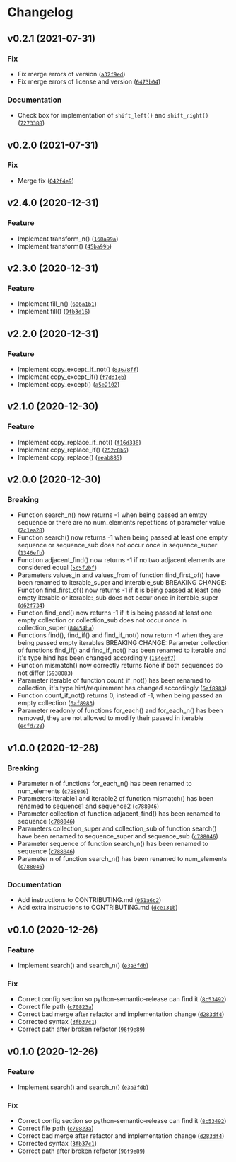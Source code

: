 # Changelog

<!--next-version-placeholder-->

## v0.2.1 (2021-07-31)
### Fix
* Fix merge errors of version ([`a32f9ed`](https://github.com/JonasMuehlmann/pyaoi/commit/a32f9edf6d6cba8594a6b7363215f944deea4149))
* Fix merge errors of license and version ([`6473b04`](https://github.com/JonasMuehlmann/pyaoi/commit/6473b04086f786ec587185d3c9aea1fe88e2aee5))

### Documentation
* Check box for implementation of `shift_left()` and `shift_right()` ([`7273388`](https://github.com/JonasMuehlmann/pyaoi/commit/7273388fa8a731eeda2cf4a6b8b1790fb4c35186))

## v0.2.0 (2021-07-31)
### Fix
* Merge fix ([`042f4e9`](https://github.com/JonasMuehlmann/pyaoi/commit/042f4e9e870dd76f9b592d193be5eeaf9f80255f))

## v2.4.0 (2020-12-31)
### Feature
* Implement transform_n() ([`168a99a`](https://github.com/JonasMuehlmann/pyaoi/commit/168a99a10291357be815c34ed37146f9733949f9))
* Implement transform() ([`45ba99b`](https://github.com/JonasMuehlmann/pyaoi/commit/45ba99b945926eee6491d3f07becced5d06c2ebe))

## v2.3.0 (2020-12-31)
### Feature
* Implement fill_n() ([`606a1b1`](https://github.com/JonasMuehlmann/pyaoi/commit/606a1b13ad3bb4fce0509ec128bc4057937898e8))
* Implement fill() ([`9fb3d16`](https://github.com/JonasMuehlmann/pyaoi/commit/9fb3d16c0669fe18de301c2a5a54213fcbc41dd2))

## v2.2.0 (2020-12-31)
### Feature
* Implement copy_except_if_not() ([`83678ff`](https://github.com/JonasMuehlmann/pyaoi/commit/83678ff784990693c5e0137624d3b7da36209aaf))
* Implement copy_except_if() ([`f7dd1eb`](https://github.com/JonasMuehlmann/pyaoi/commit/f7dd1eb0e710902ad7b5f7c6a07f3c4c55f1d16b))
* Implement copy_except() ([`a5e2102`](https://github.com/JonasMuehlmann/pyaoi/commit/a5e2102e2d83d60eb4fb4d4a2f3f5dcb78a51ef3))

## v2.1.0 (2020-12-30)
### Feature
* Implement copy_replace_if_not() ([`f16d338`](https://github.com/JonasMuehlmann/pyaoi/commit/f16d338e419ebeb52b149dd2cd72e425ac41727a))
* Implement copy_replace_if() ([`252c8b5`](https://github.com/JonasMuehlmann/pyaoi/commit/252c8b5db1aa83c5c343576b534018469fb457e2))
* Implement copy_replace() ([`eeab885`](https://github.com/JonasMuehlmann/pyaoi/commit/eeab885ed7f469c292e007d470abae4b4ae3bafa))

## v2.0.0 (2020-12-30)
### Breaking
* Function search_n() now returns -1 when being passed     an emtpy sequence or there are no num_elements repetitions of     parameter value  ([`2c1ea28`](https://github.com/JonasMuehlmann/pyaoi/commit/2c1ea28559512291eef1b8afb422082014f78c11))
* Function search() now returns -1 when being passed at     least one empty sequence or sequence_sub does not occur once in     sequence_super  ([`1346efb`](https://github.com/JonasMuehlmann/pyaoi/commit/1346efb32c66eda2e4e33d6fe9ff24186c494d34))
* Function adjacent_find() now returns -1 if no two     adjacent elements are considered equal  ([`5c5f2bf`](https://github.com/JonasMuehlmann/pyaoi/commit/5c5f2bfd24a06ab81283e85b1ca0af7305959f51))
* Parameters values_in and values_from of function     find_first_of() have been renamed to iterable_super and interable_sub BREAKING CHANGE: Function find_first_of() now returns -1 if it is     being passed at least one empty iterable or iterable:_sub does not     occur once in iterable_super  ([`d62f734`](https://github.com/JonasMuehlmann/pyaoi/commit/d62f734fd30560d2e13ebcd1eb924fa52b5ccd2e))
* Function find_end() now returns -1 if it is being     passed at least one empty collection or collection_sub does not     occur once in collection_super  ([`84454ba`](https://github.com/JonasMuehlmann/pyaoi/commit/84454baee9398a237baab1dcbff06380fb8217e8))
* Functions find(), find_if() and find_if_not() now     return -1 when they are being passed empty iterables BREAKING CHANGE: Parameter collection of functions find_if() and find_if_not() has been renamed to iterable and it's type hind has been     changed accordingly  ([`154eef7`](https://github.com/JonasMuehlmann/pyaoi/commit/154eef73e155d81763d7d0b4181ec3c60fd405b3))
* Function mismatch() now correctly returns None if     both sequences do not differ  ([`5938083`](https://github.com/JonasMuehlmann/pyaoi/commit/5938083fb85cecf52a2a6221da3d6973785f7d42))
* Parameter iterable of function count_if_not() has     been renamed to collection, it's type hint/requirement has changed     accordingly ([`6af8983`](https://github.com/JonasMuehlmann/pyaoi/commit/6af89835e47a86c606fa6c0e5323424d04142428))
* Function count_if_not() returns 0, instead of -1,     when being passed an empty collection  ([`6af8983`](https://github.com/JonasMuehlmann/pyaoi/commit/6af89835e47a86c606fa6c0e5323424d04142428))
* Parameter readonly of functions for_each() and     for_each_n() has been removed, they are not allowed to modify     their passed in iterable  ([`ecfd728`](https://github.com/JonasMuehlmann/pyaoi/commit/ecfd728eb46e0a63314b0d450d9516675a12c87c))

## v1.0.0 (2020-12-28)
### Breaking
* Parameter n of functions for_each_n() has been renamed to num_elements ([`c788046`](https://github.com/JonasMuehlmann/pyaoi/commit/c788046bfa057609c58d6e39d1e0ba8b11cc23bb))
* Parameters iterable1 and iterable2 of function mismatch() has been renamed to sequence1 and sequence2 ([`c788046`](https://github.com/JonasMuehlmann/pyaoi/commit/c788046bfa057609c58d6e39d1e0ba8b11cc23bb))
* Parameter collection of function adjacent_find() has been renamed to sequence ([`c788046`](https://github.com/JonasMuehlmann/pyaoi/commit/c788046bfa057609c58d6e39d1e0ba8b11cc23bb))
* Parameters collection_super and collection_sub of function search() have been renamed to sequence_super and sequence_sub ([`c788046`](https://github.com/JonasMuehlmann/pyaoi/commit/c788046bfa057609c58d6e39d1e0ba8b11cc23bb))
* Parameter sequence of function search_n() has been renamed to sequence ([`c788046`](https://github.com/JonasMuehlmann/pyaoi/commit/c788046bfa057609c58d6e39d1e0ba8b11cc23bb))
* Parameter n of function search_n() has been renamed to num_elements  ([`c788046`](https://github.com/JonasMuehlmann/pyaoi/commit/c788046bfa057609c58d6e39d1e0ba8b11cc23bb))

### Documentation
* Add instructions to CONTRIBUTING.md ([`051a6c2`](https://github.com/JonasMuehlmann/pyaoi/commit/051a6c2eea10a9337b71e9d7f44bc5d7026bc82d))
* Add extra instructions to CONTRIBUTING.md ([`dce131b`](https://github.com/JonasMuehlmann/pyaoi/commit/dce131ba2bde57bbb1fcb8874ea4e633214a4e32))

## v0.1.0 (2020-12-26)
### Feature
* Implement search() and search_n() ([`e3a3fdb`](https://github.com/JonasMuehlmann/pyaoi/commit/e3a3fdbc1bb2d75bad704d78fcbf51843d88b339))

### Fix
* Correct config section so python-semantic-release can find it ([`8c53492`](https://github.com/JonasMuehlmann/pyaoi/commit/8c53492af651f5507201a540bda080edcabdc736))
* Correct file path ([`c70823a`](https://github.com/JonasMuehlmann/pyaoi/commit/c70823a220642cff4c87c135c18bf5e2bde80908))
* Correct bad merge after refactor and implementation change ([`d283df4`](https://github.com/JonasMuehlmann/pyaoi/commit/d283df47393af02171ca8947d2dea6f59ab5d5ba))
* Corrected syntax ([`3fb37c1`](https://github.com/JonasMuehlmann/pyaoi/commit/3fb37c1443bdb11920f96ae78d7e627f72c535f7))
* Correct path after broken refactor ([`96f9e89`](https://github.com/JonasMuehlmann/pyaoi/commit/96f9e897f9fcfde7732dc4ed0a844de881532311))

## v0.1.0 (2020-12-26)
### Feature
* Implement search() and search_n() ([`e3a3fdb`](https://github.com/JonasMuehlmann/pyaoi/commit/e3a3fdbc1bb2d75bad704d78fcbf51843d88b339))

### Fix
* Correct config section so python-semantic-release can find it ([`8c53492`](https://github.com/JonasMuehlmann/pyaoi/commit/8c53492af651f5507201a540bda080edcabdc736))
* Correct file path ([`c70823a`](https://github.com/JonasMuehlmann/pyaoi/commit/c70823a220642cff4c87c135c18bf5e2bde80908))
* Correct bad merge after refactor and implementation change ([`d283df4`](https://github.com/JonasMuehlmann/pyaoi/commit/d283df47393af02171ca8947d2dea6f59ab5d5ba))
* Corrected syntax ([`3fb37c1`](https://github.com/JonasMuehlmann/pyaoi/commit/3fb37c1443bdb11920f96ae78d7e627f72c535f7))
* Correct path after broken refactor ([`96f9e89`](https://github.com/JonasMuehlmann/pyaoi/commit/96f9e897f9fcfde7732dc4ed0a844de881532311))
